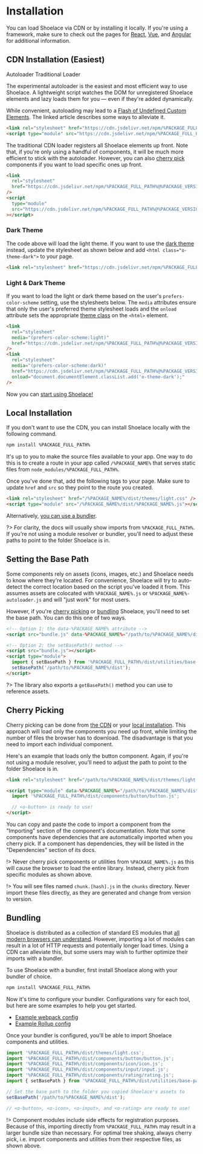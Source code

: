 # Installation

You can load Shoelace via CDN or by installing it locally. If you're using a framework, make sure to check out the pages for [React](/frameworks/react), [Vue](/frameworks/vue), and [Angular](/frameworks/angular) for additional information.

## CDN Installation (Easiest)

<o-tab-group>
<o-tab slot="nav" panel="autoloader" active>Autoloader</o-tab>
<o-tab slot="nav" panel="traditional">Traditional Loader</o-tab>

<o-tab-panel name="autoloader">

The experimental autoloader is the easiest and most efficient way to use Shoelace. A lightweight script watches the DOM for unregistered Shoelace elements and lazy loads them for you — even if they're added dynamically.

While convenient, autoloading may lead to a [Flash of Undefined Custom Elements](https://www.abeautifulsite.net/posts/flash-of-undefined-custom-elements/). The linked article describes some ways to alleviate it.

<!-- prettier-ignore -->
```html
<link rel="stylesheet" href="https://cdn.jsdelivr.net/npm/%PACKAGE_FULL_PATH%@%PACKAGE_VERSION%/dist/themes/light.css" />
<script type="module" src="https://cdn.jsdelivr.net/npm/%PACKAGE_FULL_PATH%@%PACKAGE_VERSION%/dist/%PACKAGE_NAME%-autoloader.js"></script>
```

</o-tab-panel>

<o-tab-panel name="traditional">

The traditional CDN loader registers all Shoelace elements up front. Note that, if you're only using a handful of components, it will be much more efficient to stick with the autoloader. However, you can also [cherry pick](#cherry-picking) components if you want to load specific ones up front.

```html
<link
  rel="stylesheet"
  href="https://cdn.jsdelivr.net/npm/%PACKAGE_FULL_PATH%@%PACKAGE_VERSION%/dist/themes/light.css"
/>
<script
  type="module"
  src="https://cdn.jsdelivr.net/npm/%PACKAGE_FULL_PATH%@%PACKAGE_VERSION%/dist/%PACKAGE_NAME%.js"
></script>
```

</o-tab-panel>
</o-tab-group>

### Dark Theme

The code above will load the light theme. If you want to use the [dark theme](/getting-started/themes#dark-theme) instead, update the stylesheet as shown below and add `<html class="o-theme-dark">` to your page.

```html
<link rel="stylesheet" href="https://cdn.jsdelivr.net/npm/%PACKAGE_FULL_PATH%@%PACKAGE_VERSION%/dist/themes/dark.css" />
```

### Light & Dark Theme

If you want to load the light or dark theme based on the user's `prefers-color-scheme` setting, use the stylesheets below. The `media` attributes ensure that only the user's preferred theme stylesheet loads and the `onload` attribute sets the appropriate [theme class](/getting-started/themes) on the `<html>` element.

```html
<link
  rel="stylesheet"
  media="(prefers-color-scheme:light)"
  href="https://cdn.jsdelivr.net/npm/%PACKAGE_FULL_PATH%@%PACKAGE_VERSION%/dist/themes/light.css"
/>
<link
  rel="stylesheet"
  media="(prefers-color-scheme:dark)"
  href="https://cdn.jsdelivr.net/npm/%PACKAGE_FULL_PATH%@%PACKAGE_VERSION%/dist/themes/dark.css"
  onload="document.documentElement.classList.add('o-theme-dark');"
/>
```

Now you can [start using Shoelace!](/getting-started/usage)

## Local Installation

If you don't want to use the CDN, you can install Shoelace locally with the following command.

```bash
npm install %PACKAGE_FULL_PATH%
```

It's up to you to make the source files available to your app. One way to do this is to create a route in your app called `/%PACKAGE_NAME%` that serves static files from `node_modules/%PACKAGE_FULL_PATH%`.

Once you've done that, add the following tags to your page. Make sure to update `href` and `src` so they point to the route you created.

```html
<link rel="stylesheet" href="/%PACKAGE_NAME%/dist/themes/light.css" />
<script type="module" src="/%PACKAGE_NAME%/dist/%PACKAGE_NAME%.js"></script>
```

Alternatively, [you can use a bundler](#bundling).

?> For clarity, the docs will usually show imports from `%PACKAGE_FULL_PATH%`. If you're not using a module resolver or bundler, you'll need to adjust these paths to point to the folder Shoelace is in.

## Setting the Base Path

Some components rely on assets (icons, images, etc.) and Shoelace needs to know where they're located. For convenience, Shoelace will try to auto-detect the correct location based on the script you've loaded it from. This assumes assets are colocated with `%PACKAGE_NAME%.js` or `%PACKAGE_NAME%-autoloader.js` and will "just work" for most users.

However, if you're [cherry picking](#cherry-picking) or [bundling](#bundling) Shoelace, you'll need to set the base path. You can do this one of two ways.

```html
<!-- Option 1: the data-%PACKAGE_NAME% attribute -->
<script src="bundle.js" data-%PACKAGE_NAME%="/path/to/%PACKAGE_NAME%/dist"></script>

<!-- Option 2: the setBasePath() method -->
<script src="bundle.js"></script>
<script type="module">
  import { setBasePath } from '%PACKAGE_FULL_PATH%/dist/utilities/base-path.js';
  setBasePath('/path/to/%PACKAGE_NAME%/dist');
</script>
```

?> The library also exports a `getBasePath()` method you can use to reference assets.

## Cherry Picking

Cherry picking can be done from [the CDN](#cdn-installation-easiest) or your [local installation](#local-installation). This approach will load only the components you need up front, while limiting the number of files the browser has to download. The disadvantage is that you need to import each individual component.

Here's an example that loads only the button component. Again, if you're not using a module resolver, you'll need to adjust the path to point to the folder Shoelace is in.

```html
<link rel="stylesheet" href="/path/to/%PACKAGE_NAME%/dist/themes/light.css" />

<script type="module" data-%PACKAGE_NAME%="/path/to/%PACKAGE_NAME%/dist">
  import '%PACKAGE_FULL_PATH%/dist/components/button/button.js';

  // <o-button> is ready to use!
</script>
```

You can copy and paste the code to import a component from the "Importing" section of the component's documentation. Note that some components have dependencies that are automatically imported when you cherry pick. If a component has dependencies, they will be listed in the "Dependencies" section of its docs.

!> Never cherry pick components or utilities from `%PACKAGE_NAME%.js` as this will cause the browser to load the entire library. Instead, cherry pick from specific modules as shown above.

!> You will see files named `chunk.[hash].js` in the `chunks` directory. Never import these files directly, as they are generated and change from version to version.

## Bundling

Shoelace is distributed as a collection of standard ES modules that [all modern browsers can understand](https://caniuse.com/es6-module). However, importing a lot of modules can result in a lot of HTTP requests and potentially longer load times. Using a CDN can alleviate this, but some users may wish to further optimize their imports with a bundler.

To use Shoelace with a bundler, first install Shoelace along with your bundler of choice.

```bash
npm install %PACKAGE_FULL_PATH%
```

Now it's time to configure your bundler. Configurations vary for each tool, but here are some examples to help you get started.

- [Example webpack config](https://github.com/shoelace-style/webpack-example/blob/master/webpack.config.js)
- [Example Rollup config](https://github.com/shoelace-style/rollup-example/blob/master/rollup.config.js)

Once your bundler is configured, you'll be able to import Shoelace components and utilities.

```js
import '%PACKAGE_FULL_PATH%/dist/themes/light.css';
import '%PACKAGE_FULL_PATH%/dist/components/button/button.js';
import '%PACKAGE_FULL_PATH%/dist/components/icon/icon.js';
import '%PACKAGE_FULL_PATH%/dist/components/input/input.js';
import '%PACKAGE_FULL_PATH%/dist/components/rating/rating.js';
import { setBasePath } from '%PACKAGE_FULL_PATH%/dist/utilities/base-path.js';

// Set the base path to the folder you copied Shoelace's assets to
setBasePath('/path/to/%PACKAGE_NAME%/dist');

// <o-button>, <o-icon>, <o-input>, and <o-rating> are ready to use!
```

!> Component modules include side effects for registration purposes. Because of this, importing directly from `%PACKAGE_FULL_PATH%` may result in a larger bundle size than necessary. For optimal tree shaking, always cherry pick, i.e. import components and utilities from their respective files, as shown above.
